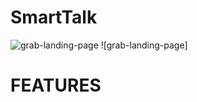 # SmartTalk
![grab-landing-page](https://media.giphy.com/media/XfaO0cE7JEfynXWcCJ/giphy.gif)
![grab-landing-page]
# FEATURES
